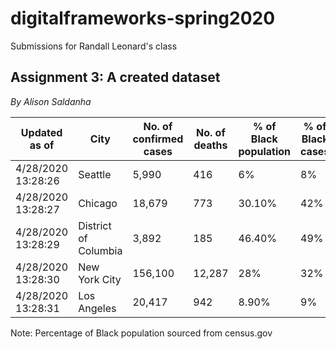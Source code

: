 # digitalframeworks-spring2020
Submissions for Randall Leonard's class

## Assignment 3: A created dataset ##
*By Alison Saldanha*

| Updated as of |	City	| No. of confirmed cases|No. of deaths	| % of Black population|% of Black cases|	% of Black deaths|	Source| Source|
|---|---|---|---|---|---|---|---|---|
4/28/2020 13:28:26 |	Seattle|	5,990	|416	|6%	|8% |	7%	|[Link](https://www.michigan.gov/coronavirus/0,9753,7-406-98163_98173---,00.html)	|
4/28/2020 13:28:27| Chicago	|18,679	|773	|30.10%	|42%	|55.70%	|[Link](https://www.chicago.gov/city/en/sites/covid-19/home/latest-data.html)|	
4/28/2020 13:28:29|	District of Columbia|	3,892	|185 | 46.40%	|49%	|79%	|[Link](https://coronavirus.dc.gov/sites/default/files/dc/sites/coronavirus/page_content/attachments/COVID19-Situational-Update-Presentation_0412720.pdf)|
4/28/2020 13:28:30| New York City| 156,100|	12,287|	28%|	32%|	28%|[Link](https://www1.nyc.gov/assets/doh/downloads/pdf/imm/covid-19-deaths-race-ethnicity-04242020-1.pdf) | [Link](https://covid19tracker.health.ny.gov/views/NYS-COVID19-Tracker/NYSDOHCOVID-19Tracker-Fatalities?%3Aembed=yes&%3Atoolbar=no&%3Atabs=n)|
4/28/2020 13:28:31|	Los Angeles	|20,417	|942	|8.90%|9%	|14%	|[Link](https://corona-virus.la/sites/default/files/inline-files/Release_Daily%20Data%20Report%20Monday%204_27_2020.pdf) |	


Note: Percentage of Black population sourced from census.gov 
